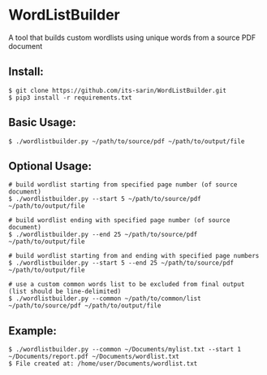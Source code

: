 # WordListBuilder
A tool that builds custom wordlists using unique words from a source PDF document

## Install:

    $ git clone https://github.com/its-sarin/WordListBuilder.git
    $ pip3 install -r requirements.txt

## Basic Usage:

    $ ./wordlistbuilder.py ~/path/to/source/pdf ~/path/to/output/file

## Optional Usage:

    # build wordlist starting from specified page number (of source document) 
    $ ./wordlistbuilder.py --start 5 ~/path/to/source/pdf ~/path/to/output/file

    # build wordlist ending with specified page number (of source document)
    $ ./wordlistbuilder.py --end 25 ~/path/to/source/pdf ~/path/to/output/file

    # build wordlist starting from and ending with specified page numbers
    $ ./wordlistbuilder.py --start 5 --end 25 ~/path/to/source/pdf ~/path/to/output/file
    
    # use a custom common words list to be excluded from final output (list should be line-delimited)
    $ ./wordlistbuilder.py --common ~/path/to/common/list ~/path/to/source/pdf ~/path/to/output/file

## Example:
    
    $ ./wordlistbuilder.py --common ~/Documents/mylist.txt --start 1 ~/Documents/report.pdf ~/Documents/wordlist.txt
    $ File created at: /home/user/Documents/wordlist.txt
